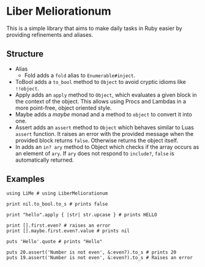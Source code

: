 Liber Meliorationum
================================================================================

This is a simple library that aims to make daily tasks in Ruby easier by providing refinements and aliases.

Structure
--------------------------------------------------------------------------------

- Alias
	- Fold
		adds a `fold` alias to `Enumerable#inject`.
- ToBool
	adds a `to_bool` method to `Object` to avoid cryptic idioms like `!!object`.
- Apply
	adds an `apply` method to `Object`,
  which evaluates a given block in the context of the object.
  This allows using Procs and Lambdas in a more point-free, object oriented style.
- Maybe
	adds a *maybe* monad and a method to `object` to convert it into one.
- Assert
	adds an `assert` method to `Object` which behaves similar to Luas `assert` function.
  It raises an error with the provided message when the provided block returns `false`.
  Otherwise returns the object itself.
- In
  adds an `in? ary` method to Object which checks if the array occurs as an
  element of `ary`. If `ary` does not respond to `include?`, `false` is
  automatically returned.

Examples
--------------------------------------------------------------------------------

	using LiMe # using LiberMeliorationum

	print nil.to_bool.to_s # prints false

	print "hello".apply { |str| str.upcase } # prints HELLO

	print [].first.even? # raises an error
	print [].maybe.first.even?.value # prints nil

	puts 'Hello'.quote # prints "Hello"

	puts 20.assert('Number is not even', &:even?).to_s # prints 20
	puts 19.assert('Number is not even', &:even?).to_s # Raises an error
